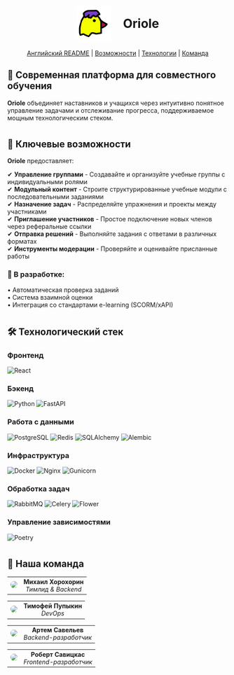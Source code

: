 <div align="center">
  <h1>
    <img src="https://github.com/GoatWhistle/oriole/blob/main/src/frontend/src/components/oriole-icon.png" alt="Логотип Oriole" width="80" style="vertical-align: middle; margin-right: 20px;"/>
    <span style="vertical-align: middle;">Oriole</span>
  </h1>
  <p><a href="https://github.com/GoatWhistle/oriole/blob/feature-logic/README.md">Английский README</a> | <a href="#features">Возможности</a> | <a href="#tech-stack">Технологии</a> | <a href="#team">Команда</a></p>
</div>

## 🚀 Современная платформа для совместного обучения

**Oriole** объединяет наставников и учащихся через интуитивно понятное управление задачами и отслеживание прогресса,
поддерживаемое мощным технологическим стеком.

#

## 🌟 <span id="features">Ключевые возможности</span>

**Oriole** предоставляет:

✔ **Управление группами** - Создавайте и организуйте учебные группы с индивидуальными ролями  
✔ **Модульный контент** - Строите структурированные учебные модули с последовательными заданиями  
✔ **Назначение задач** - Распределяйте упражнения и проекты между участниками  
✔ **Приглашение участников** - Простое подключение новых членов через реферальные ссылки  
✔ **Отправка решений** - Выполняйте задания с ответами в различных форматах  
✔ **Инструменты модерации** - Проверяйте и оценивайте присланные работы

### 🚀 В разработке:

• Автоматическая проверка заданий  
• Система взаимной оценки  
• Интеграция со стандартами e-learning (SCORM/xAPI)

#

## 🛠 <span id="tech-stack">Технологический стек</span>

### Фронтенд

<p align="left">
  <img src="https://img.shields.io/badge/React-20232A?logo=react&logoColor=61DAFB" alt="React">
</p>

### Бэкенд

<p align="left">
  <img src="https://img.shields.io/badge/Python-3776AB?logo=python&logoColor=white" alt="Python">
  <img src="https://img.shields.io/badge/FastAPI-009688?logo=fastapi&logoColor=white" alt="FastAPI">
</p>

### Работа с данными

<p align="left">
  <img src="https://img.shields.io/badge/PostgreSQL-4169E1?logo=postgresql&logoColor=white" alt="PostgreSQL">
  <img src="https://img.shields.io/badge/Redis-DC382D?logo=redis&logoColor=white" alt="Redis">
  <img src="https://img.shields.io/badge/SQLAlchemy-000000?logo=sqlalchemy" alt="SQLAlchemy">
  <img src="https://img.shields.io/badge/Alembic-000000?logo=alembic" alt="Alembic">
</p>

### Инфраструктура

<p align="left">
  <img src="https://img.shields.io/badge/Docker-2496ED?logo=docker&logoColor=white" alt="Docker">
  <img src="https://img.shields.io/badge/Nginx-009639?logo=nginx&logoColor=white" alt="Nginx">
  <img src="https://img.shields.io/badge/Gunicorn-499848?logo=gunicorn&logoColor=white" alt="Gunicorn">
</p>

### Обработка задач

<p align="left">
  <img src="https://img.shields.io/badge/RabbitMQ-FF6600?logo=rabbitmq&logoColor=white" alt="RabbitMQ">
  <img src="https://img.shields.io/badge/Celery-37814A?logo=celery&logoColor=white" alt="Celery">
  <img src="https://img.shields.io/badge/Flower-000000?logo=flower" alt="Flower">
</p>

### Управление зависимостями

<p align="left">
  <img src="https://img.shields.io/badge/Poetry-60A5FA?logo=poetry&logoColor=white" alt="Poetry">
</p>

#

## 👥 <span id="team">Наша команда</span>

<div align="center">

|                                                                                                                                                                 |                                                |
|:---------------------------------------------------------------------------------------------------------------------------------------------------------------:|:----------------------------------------------:|
| <a href="https://github.com/mikhailkhorokhorin" target="_blank"><img src="https://github.com/mikhailkhorokhorin.png" width="80" style="border-radius: 50%"></a> | **Михаил Хорохорин**<br>*Тимлид & Backend*<br> |

</div>

<div align="center">

|                                                                                                                                                         |                                     |
|:-------------------------------------------------------------------------------------------------------------------------------------------------------:|:-----------------------------------:|
| <a href="https://github.com/timofeipupykin" target="_blank"><img src="https://github.com/timofeipupykin.png" width="80" style="border-radius: 50%"></a> | **Тимофей Пупыкин**<br>*DevOps*<br> |

</div>

<div align="center">

|                                                                                                                                                     |                                                 |
|:---------------------------------------------------------------------------------------------------------------------------------------------------:|:-----------------------------------------------:|
| <a href="https://github.com/AI-AVENGER-S" target="_blank"><img src="https://github.com/AI-AVENGER-S.png" width="80" style="border-radius: 50%"></a> | **Артем Савельев**<br>*Backend-разработчик*<br> |

</div>


<div align="center">

|                                                                                                                                                     |                                                   |
|:---------------------------------------------------------------------------------------------------------------------------------------------------:|:-------------------------------------------------:|
| <a href="https://github.com/amemeansrain" target="_blank"><img src="https://github.com/amemeansrain.png" width="80" style="border-radius: 50%"></a> | **Роберт Савицкас**<br>*Frontend-разработчик*<br> |

</div>

